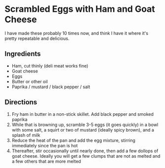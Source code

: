 # Scrambled Eggs with Ham and Goat Cheese

I have made these probably 10 times now, and think I have it where it's pretty repeatable and delicious.

## Ingredients

- Ham, cut thinly (deli meat works fine)
- Goat cheese
- Eggs
- Butter or other oil
- Paprika / mustard / black pepper / salt

## Directions

1. Fry ham in butter in a non-stick skillet. Add black pepper and smoked paprika
2. While that is browning up, scramble 3-5 eggs (it goes quickly) in a bowl with some salt, a squirt or two of mustard (ideally spicy brown), and a splash of milk
3. Reduce the heat of the pan and add the egg mixture, stirring immediately since the pan is hot
4. Thereafter, stir occasionally until nearly done, then add a few dollops of goat cheese. Ideally you will get a few clumps that are not as melted and a few others that are more melted
